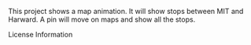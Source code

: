 This project shows a map animation. It will show stops between MIT and Harward. A pin will move on maps and show all the stops.

License Information
